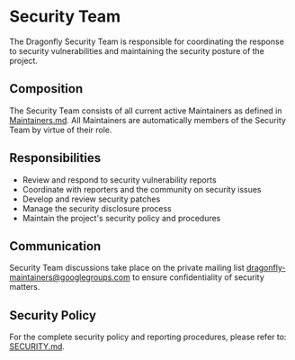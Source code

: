 # Security Team

The Dragonfly Security Team is responsible for coordinating the response to security vulnerabilities and maintaining the security posture of the project.

## Composition

The Security Team consists of all current active Maintainers as defined in [Maintainers.md](Maintainers.md). All Maintainers are automatically members of the Security Team by virtue of their role.

## Responsibilities

- Review and respond to security vulnerability reports
- Coordinate with reporters and the community on security issues
- Develop and review security patches
- Manage the security disclosure process
- Maintain the project's security policy and procedures

## Communication

Security Team discussions take place on the private mailing list [dragonfly-maintainers@googlegroups.com](mailto:dragonfly-maintainers@googlegroups.com) to ensure confidentiality of security matters.

## Security Policy

For the complete security policy and reporting procedures, please refer to: [SECURITY.md](https://github.com/dragonflyoss/community/blob/master/SECURITY.md).

